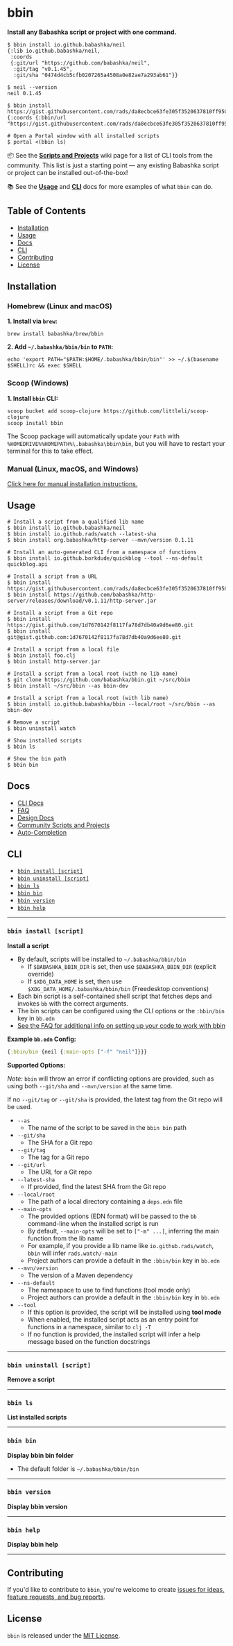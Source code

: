 # bbin

**Install any Babashka script or project with one command.**

```
$ bbin install io.github.babashka/neil
{:lib io.github.babashka/neil,
 :coords
 {:git/url "https://github.com/babashka/neil",
  :git/tag "v0.1.45",
  :git/sha "0474d4cb5cfb0207265a4508a0e82ae7a293ab61"}}

$ neil --version
neil 0.1.45

$ bbin install https://gist.githubusercontent.com/rads/da8ecbce63fe305f3520637810ff9506/raw/25e47ce2fb5f9a7f9d12a20423e801b64c20e787/portal.clj
{:coords {:bbin/url "https://gist.githubusercontent.com/rads/da8ecbce63fe305f3520637810ff9506/raw/25e47ce2fb5f9a7f9d12a20423e801b64c20e787/portal.clj"}}

# Open a Portal window with all installed scripts
$ portal <(bbin ls)
```

📦 See the [**Scripts and Projects**](https://github.com/babashka/bbin/wiki/Scripts-and-Projects) wiki page for a list of CLI tools from the community. This list is just a starting point — any existing Babashka script or project can be installed out-of-the-box!

📚 See the [**Usage**](#usage) and [**CLI**](#cli) docs for more examples of what `bbin` can do.

## Table of Contents

- [Installation](#installation)
- [Usage](#usage)
- [Docs](#docs)
- [CLI](#cli)
- [Contributing](#contributing)
- [License](#license)

## Installation

### Homebrew (Linux and macOS)

**1. Install via `brew`:**
```shell
brew install babashka/brew/bbin
```

**2. Add `~/.babashka/bbin/bin` to `PATH`:**
```shell
echo 'export PATH="$PATH:$HOME/.babashka/bbin/bin"' >> ~/.$(basename $SHELL)rc && exec $SHELL
```

### Scoop (Windows)

**1. Install `bbin` CLI:**
```shell
scoop bucket add scoop-clojure https://github.com/littleli/scoop-clojure
scoop install bbin
```

The Scoop package will automatically update your `Path` with `%HOMEDRIVE%%HOMEPATH%\.babashka\bbin\bin`, but you will have to restart your terminal for this to take effect.

### Manual (Linux, macOS, and Windows)

[Click here for manual installation instructions.](docs/installation.md#manual-linux-and-macos)

## Usage

```
# Install a script from a qualified lib name
$ bbin install io.github.babashka/neil
$ bbin install io.github.rads/watch --latest-sha
$ bbin install org.babashka/http-server --mvn/version 0.1.11

# Install an auto-generated CLI from a namespace of functions
$ bbin install io.github.borkdude/quickblog --tool --ns-default quickblog.api

# Install a script from a URL
$ bbin install https://gist.githubusercontent.com/rads/da8ecbce63fe305f3520637810ff9506/raw/25e47ce2fb5f9a7f9d12a20423e801b64c20e787/portal.clj
$ bbin install https://github.com/babashka/http-server/releases/download/v0.1.11/http-server.jar

# Install a script from a Git repo
$ bbin install https://gist.github.com/1d7670142f8117fa78d7db40a9d6ee80.git
$ bbin install git@gist.github.com:1d7670142f8117fa78d7db40a9d6ee80.git

# Install a script from a local file
$ bbin install foo.clj
$ bbin install http-server.jar

# Install a script from a local root (with no lib name)
$ git clone https://github.com/babashka/bbin.git ~/src/bbin
$ bbin install ~/src/bbin --as bbin-dev

# Install a script from a local root (with lib name)
$ bbin install io.github.babashka/bbin --local/root ~/src/bbin --as bbin-dev

# Remove a script
$ bbin uninstall watch

# Show installed scripts
$ bbin ls

# Show the bin path
$ bbin bin
```

## Docs

- [CLI Docs](#cli)
- [FAQ](docs/faq.md)
- [Design Docs](docs/design.md)
- [Community Scripts and Projects](https://github.com/babashka/bbin/wiki/Scripts-and-Projects)
- [Auto-Completion](docs/auto-completion.md)

## CLI

- [`bbin install [script]`](#bbin-install-script)
- [`bbin uninstall [script]`](#bbin-uninstall-script)
- [`bbin ls`](#bbin-ls)
- [`bbin bin`](#bbin-bin)
- [`bbin version`](#bbin-version)
- [`bbin help`](#bbin-help)

---

### `bbin install [script]`

**Install a script**

- By default, scripts will be installed to `~/.babashka/bbin/bin`
    - If `$BABASHKA_BBIN_DIR` is set, then use `$BABASHKA_BBIN_DIR` (explicit override)
    - If `$XDG_DATA_HOME` is set, then use `$XDG_DATA_HOME/.babashka/bbin/bin` (Freedesktop conventions)
- Each bin script is a self-contained shell script that fetches deps and invokes `bb` with the correct arguments.
- The bin scripts can be configured using the CLI options or the `:bbin/bin` key in `bb.edn`
- [See the FAQ for additional info on setting up your code to work with bbin](docs/faq.md#how-do-i-get-my-software-onto-bbin)

**Example `bb.edn` Config:**

```clojure
{:bbin/bin {neil {:main-opts ["-f" "neil"]}}}
```

**Supported Options:**

*Note:* `bbin` will throw an error if conflicting options are provided, such as using both `--git/sha` and `--mvn/version` at the same time.

If no `--git/tag` or `--git/sha` is provided, the latest tag from the Git repo will be used.

- `--as`
    - The name of the script to be saved in the `bbin bin` path
- `--git/sha`
    - The SHA for a Git repo
- `--git/tag`
    - The tag for a Git repo
- `--git/url`
    - The URL for a Git repo
- `--latest-sha`
    - If provided, find the latest SHA from the Git repo
- `--local/root`
    - The path of a local directory containing a `deps.edn` file
- `--main-opts`
    - The provided options (EDN format) will be passed to the `bb` command-line when the installed script is run
    - By default, `--main-opts` will be set to `["-m" ...]`, inferring the main function from the lib name
    - For example, if you provide a lib name like `io.github.rads/watch`, `bbin` will infer `rads.watch/-main`
    - Project authors can provide a default in the `:bbin/bin` key in `bb.edn`
- `--mvn/version`
    - The version of a Maven dependency
- `--ns-default`
    - The namespace to use to find functions (tool mode only)
    - Project authors can provide a default in the `:bbin/bin` key in `bb.edn`
- `--tool`
    - If this option is provided, the script will be installed using **tool mode**
    - When enabled, the installed script acts as an entry point for functions in a namespace, similar to `clj -T`
    - If no function is provided, the installed script will infer a help message based on the function docstrings
---

### `bbin uninstall [script]`

**Remove a script**

---

### `bbin ls`

**List installed scripts**

---

### `bbin bin`

**Display bbin bin folder**

- The default folder is `~/.babashka/bbin/bin`

---

### `bbin version`

**Display bbin version**

---

### `bbin help`

**Display bbin help**

---

## Contributing

If you'd like to contribute to `bbin`, you're welcome to create [issues for ideas, feature requests, and bug reports](https://github.com/babashka/bbin/issues).

## License

`bbin` is released under the [MIT License](LICENSE).

